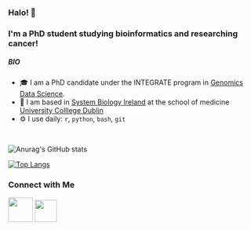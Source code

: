### Halo! 👋

### I'm a PhD student studying bioinformatics and researching cancer!

##### BIO

- 🎓 I am a PhD candidate under the INTEGRATE program in [Genomics Data Science](https://genomicsdatascience.ie/).
- 🏢 I am based in [System Biology Ireland](https://www.ucd.ie/sbi/) at the school of medicine [University Colllege Dublin](https://www.ucd.ie/)
- ⚙ I use daily: `r`, `python`, `bash`, `git`


<p align="center">
<br>

![Anurag's GitHub stats](https://github-readme-stats.vercel.app/api?username=ZainulArifin1&show_icons=true&theme=radical)

[![Top Langs](https://github-readme-stats.vercel.app/api/top-langs/?username=ZainulArifin1&layout=compact)](https://github.com/anuraghazra/github-readme-stats)

</p>


### Connect with Me
<p align="left">
<a href="https://www.linkedin.com/in/muhammad-zainul-a-479aa1151/"><img height="50" src="https://user-images.githubusercontent.com/51225708/138564863-c89c00b3-bed0-4b2b-b89f-4bd85a68cd73.png"></a>
<a href="https://twitter.com/SaintZainn"><img height="45" src="https://user-images.githubusercontent.com/51225708/138565049-003ac47d-f63a-4933-934d-5cfb15db4660.png"></a>
</p>

<!--
#Fancy Typing
[![Typing SVG](https://readme-typing-svg.herokuapp.com?font=Montserrat+Black&color=%2336BCF7&size=30&vCenter=true&lines=Virus+Bioinformatician;Life+Science+Researcher;Biomedical+Scientist)](https://git.io/typing-svg)

#Alternative
[![Twitter Badge](https://img.shields.io/badge/-@lichuin_chong-1ca0f1?style=flat-square&labelColor=1ca0f1&logo=twitter&logoColor=white&link=https://twitter.com/lichuin_chong)](https://twitter.com/lichuin_chong)
![Top Langs](https://github-readme-stats.vercel.app/api/top-langs/?username=ChongLC&&hide=html&title_color=FF4595&text_color=c9cacc&icon_color=2bbc8a&bg_color=1d1f21&langs_count=3)

<a href="https://github.com/ChongLC/ChongLC">
  <img align="left" src="https://github-readme-stats.vercel.app/api/top-langs/?username=ChongLC&&hide=html&title_color=ffffff&text_color=c9cacc&icon_color=2bbc8a&bg_color=1d1f21&langs_count=3" />
</a>
-->

<!-- Resources -->
<!-- Icons: https://simpleicons.org/ -->
<!-- GitHub Stats: https://github.com/anuraghazra/github-readme-stats -->
<!-- Emojis: https://emojipedia.org/emoji/ -->
<!-- HTML Emojis: https://www.fileformat.info/index.htm -->
<!-- Shields: https://shields.io/ -->
